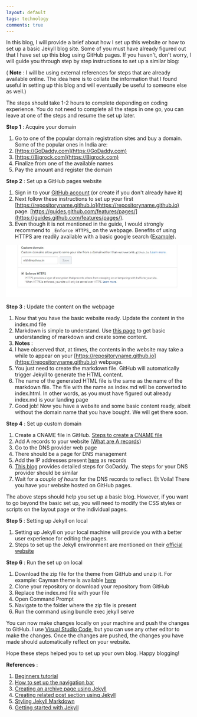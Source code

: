 ```yaml
---
layout: default
tags: technology
comments: true
---
```



In this blog, I will provide a brief about how I set up this website or how to set up a basic Jekyll blog site. <!--more-->Some of you must have already figured out that I have set up this blog using GitHub pages. If you haven&#39;t, don&#39;t worry, I will guide you through step by step instructions to set up a similar blog:

( **Note** : I will be using external references for steps that are already available online. The idea here is to collate the information that I found useful in setting up this blog and will eventually be useful to someone else as well.)

The steps should take 1-2 hours to complete depending on coding experience. You do not need to complete all the steps in one go, you can leave at one of the steps and resume the set up later.

**Step 1** : Acquire your domain

1. Go to one of the popular domain registration sites and buy a domain. Some of the popular ones in India are:
  1. [https://GoDaddy.com](https://GoDaddy.com)
  2. [https://Bigrock.com](https://Bigrock.com)
2. Finalize from one of the available names
3. Pay the amount and register the domain

**Step 2** : Set up a GitHub pages website

1. Sign in to your [GitHub account](https://github.com/login) (or create if you don&#39;t already have it)
2. Next follow these instructions to set up your first [https://repositoryname.github.io](https://repositoryname.github.io)  page. [https://guides.github.com/features/pages/](https://guides.github.com/features/pages/).
3. Even though it is not mentioned in the guide, I would strongly recommend to `_Enforce HTTPS`_ on the webpage. Benefits of using HTTPS are readily available with a basic google search ([Example](https://www.bluecorona.com/blog/reasons-to-have-https-website)).

 ![](./assets/images/blog-support/setting_up_blog_custom_domain.jpg)

**Step 3** : Update the content on the webpage

1. Now that you have the basic website ready. Update the content in the index.md file
2. Markdown is simple to understand. Use [this page](https://guides.github.com/features/mastering-markdown/) to get basic understanding of markdown and create some content.
3. **Notes** :
  1. I have observed that, at times, the contents in the website may take a while to appear on your [https://repositoryname.github.io](https://repositoryname.github.io) webpage.
  2. You just need to create the markdown file. GitHub will automatically trigger Jekyll to generate the HTML content.
  3. The name of the generated HTML file is the same as the name of the markdown file. The file with the name as index.md will be converted to index.html. In other words, as you must have figured out already index.md is your landing page
4. Good job! Now you have a website and some basic content ready, albeit without the domain name that you have bought. We will get there soon.

**Step 4** : Set up custom domain

1. Create a CNAME file in GitHub. [Steps to create a CNAME file](https://hackernoon.com/use-custom-domain-with-github-pages-2-straightforward-steps-cf561eee244f)
2. Add A records to your website ([What are A records](https://support.dnsimple.com/articles/a-record/))
  1. Go to the DNS provider web page
  2. There should be a page for DNS management
  3. Add the IP addresses present [here](https://help.github.com/articles/setting-up-an-apex-domain/#configuring-a-records-with-your-dns-provider) as records
  4. [This blog](https://hackernoon.com/how-to-set-up-godaddy-domain-with-github-pages-a9300366c7b) provides detailed steps for GoDaddy. The steps for your DNS provider should be similar
3. Wait for a _couple of hours_ for the DNS records to reflect. Et Voila! There you have your website hosted on GitHub pages.

The above steps should help you set up a basic blog. However, if you want to go beyond the basic set up, you will need to modify the CSS styles or scripts on the layout page or the individual pages.

**Step 5** : Setting up Jekyll on local

1. Setting up Jekyll on your local machine will provide you with a better user experience for editing the pages.
2. Steps to set up the Jekyll environment are mentioned on their [official website](https://jekyllrb.com/docs/installation/windows/)

**Step 6** : Run the set up on local

1. Download the zip file for the theme from GitHub and unzip it. For example: Cayman theme is available [here](https://pages-themes.github.io/cayman/)
2. Clone your repository or download your repository from GitHub
3. Replace the index.md file with your file
4. Open Command Prompt
  1. Navigate to the folder where the zip file is present
  2. Run the command using bundle exec jekyll serve

You can now make changes locally on your machine and push the changes to GitHub. I use [Visual Studio Code](https://code.visualstudio.com/download), but you can use any other editor to make the changes. Once the changes are pushed, the changes you have made should automatically reflect on your website.

Hope these steps helped you to set up your own blog. Happy blogging!

**References** :

1. [Beginners tutorial](https://www.youtube.com/watch?v=bwThn0rxv7M&amp;index=1&amp;list=PLm_Qt4aKpfKijgP0rDH7FSJOlS9IBGbT1)
2. [How to set up the navigation bar](http://joshualande.com/jekyll-github-pages-poole)
3. [Creating an archive page using Jekyll](http://chris.house/blog/building-a-simple-archive-page-with-jekyll/)
4. [Creating related post section  using Jekyll](https://blog.webjeda.com/jekyll-related-posts/)
5. [Styling Jekyll Markdown](https://digitaldrummerj.me/styling-jekyll-markdown/)
6. [Getting started with Jekyll](https://developer.telerik.com/featured/getting-started-with-jekyll/)